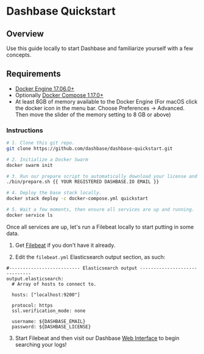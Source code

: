 # Dashbase Quickstart

## Overview
Use this guide locally to start Dashbase and familiarize yourself with a few concepts.

## Requirements

- [Docker Engine 17.06.0+](https://www.docker.com/community-edition#/download)
- Optionally [Docker Compose 1.17.0+](https://docs.docker.com/compose/install)
- At least 8GB of memory available to the Docker Engine (For macOS click the docker icon in the menu bar. Choose Preferences -> Advanced. Then move the slider of the memory setting to 8 GB or above)

### Instructions

```bash
# 1. Clone this git repo.
git clone https://github.com/dashbase/dashbase-quickstart.git

# 2. Initialize a Docker Swarm
docker swarm init

# 3. Run our prepare script to automatically download your license and configure SSL support for Dashbase.
./bin/prepare.sh {{ YOUR REGISTERED DASHBASE.IO EMAIL }}

# 4. Deploy the base stack locally.
docker stack deploy -c docker-compose.yml quickstart

# 5. Wait a few moments, then ensure all services are up and running.
docker service ls
```

Once all services are up, let's run a Filebeat locally to start putting in some data.

1. Get [Filebeat](https://www.elastic.co/guide/en/beats/filebeat/current/filebeat-installation.html) if you don't have it already.

2. Edit the `filebeat.yml` Elasticsearch output section, as such:
```
#-------------------------- Elasticsearch output ------------------------------
output.elasticsearch:
  # Array of hosts to connect to.

  hosts: ["localhost:9200"]

  protocol: https
  ssl.verification_mode: none

  username: ${DASHBASE_EMAIL}
  password: ${DASHBASE_LICENSE}
```

3. Start Filebeat and then visit our Dashbase [Web Interface](https://localhost:8080) to begin searching your logs!


